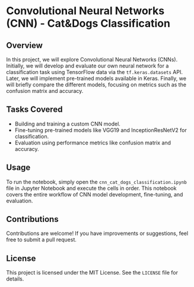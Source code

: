 
# Convolutional Neural Networks (CNN) - Cat&Dogs Classification

## Overview

In this project, we will explore Convolutional Neural Networks (CNNs). Initially, we will develop and evaluate our own neural network for a classification task using TensorFlow data via the `tf.keras.datasets` API. Later, we will implement pre-trained models available in Keras. Finally, we will briefly compare the different models, focusing on metrics such as the confusion matrix and accuracy.

## Tasks Covered

- Building and training a custom CNN model.
- Fine-tuning pre-trained models like VGG19 and InceptionResNetV2 for classification.
- Evaluation using performance metrics like confusion matrix and accuracy.

## Usage

To run the notebook, simply open the `cnn_cat_dogs_classification.ipynb` file in Jupyter Notebook and execute the cells in order. This notebook covers the entire workflow of CNN model development, fine-tuning, and evaluation.

## Contributions

Contributions are welcome! If you have improvements or suggestions, feel free to submit a pull request.

## License

This project is licensed under the MIT License. See the `LICENSE` file for details.
